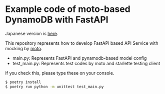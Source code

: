 # Example code of moto-based DynamoDB with FastAPI 

Japanese version is [here](). 

This repository represents how to develop FastAPI based API Service with mocking by [moto](https://docs.getmoto.org/en/latest/docs/services/dynamodb.html). 

- main.py: Represents FastAPI and pynamodb-based model config 
- test_main.py: Represents test codes by moto and starlette testing client

If you check this, please type these on your console.

```bash 
$ poetry install 
$ poetry run python -m unittest test_main.py
```